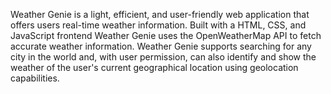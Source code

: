 Weather Genie is a light, efficient, and user-friendly web application that offers users real-time weather information. 
Built with a HTML, CSS, and JavaScript frontend
Weather Genie uses the OpenWeatherMap API to fetch accurate weather information. 
Weather Genie supports searching for any city in the world and, with user permission, can also identify and show the weather of the user's current geographical location using geolocation capabilities.
